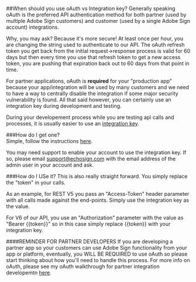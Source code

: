 ##When should you use oAuth vs Integration key?
Generally speaking oAuth is the preferred API authentication method for both partner (used by multiple Adobe Sign customers) and customer (used by a single Adobe Sign account) integrations.

Why, you may ask? Because it's more secure! At least once per hour, you are changing the string used to authenticate to our API.  The oAuth refresh token you get back from the initial request->response process is valid for 60 days but then every time you use that refresh token to get a new access token, you are pushing that expiration back out to 60 days from that point in time.

For partner applications, oAuth is __required__ for your "production app" because your app/integration will be used by many customers and we need to have a way to centrally disable the integration if some major security vulnerability is found. All that said however, you can certainly use an integration key during development and testing. 

During your developement process while you are testing api calls and processes, it is usually easier to use an [integration key](https://helpx.adobe.com/sign/kb/how-to-create-an-integration-key.html). 

###How do I get one?  
Simple, follow the instructions [here](https://helpx.adobe.com/sign/kb/how-to-create-an-integration-key.html).

You may need support to enable your account to use the integration key.  If so, please email support@echosign.com with the email address of the admin user in your account and ask.

###How do I USe it?
This is also really straight forward.  You simply replace the "token" in your calls.

As an example, for REST V5 you pass an "Access-Token" header parameter with all calls made against the end-points. Simply use the integration key as the value.  

For V6 of our API, you use an "Authorization" parameter with the value as "Bearer {{token}}" so in this case simply replace {{token}} with your integration key.

####REMINDER FOR PARTNER DEVELOPERS
If you are developing a partner app so your customers can use Adobe Sign functionality from your app or platform, eventually, you WILL BE REQUIRED to use oAuth so please start thinking about how you'll need to handle this process. For more info on oAuth, please see my oAuth walkthrough for partner integration developemtn [here](https://github.com/skaboy71/AdobeSign-resources/blob/master/Partner%20oAuth%20Walkthrough.md).
